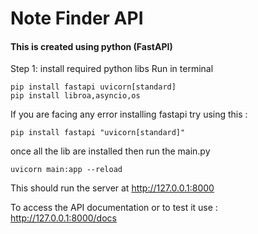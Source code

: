 # Note Finder API
#### This is created using python (FastAPI)

Step 1:
install required python libs
Run in terminal
```
pip install fastapi uvicorn[standard]
pip install libroa,asyncio,os
```
If you are facing any error installing fastapi try using this :
```
pip install fastapi "uvicorn[standard]"
```

once all the lib are installed then run the main.py

```
uvicorn main:app --reload
```
This should run the server at http://127.0.0.1:8000

To access the API documentation or to test it use : http://127.0.0.1:8000/docs

